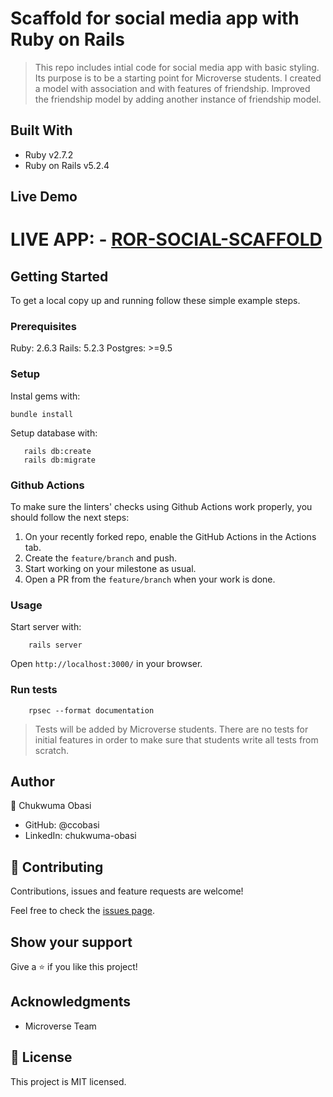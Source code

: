 # Scaffold for social media app with Ruby on Rails

> This repo includes intial code for social media app with basic styling. Its purpose is to be a starting point for Microverse students. I created a model with association and with features of friendship. Improved the
friendship model by adding another instance of friendship model.

## Built With

- Ruby v2.7.2
- Ruby on Rails v5.2.4

## Live Demo

# LIVE APP: - [ROR-SOCIAL-SCAFFOLD](https://ror-scaffold.herokuapp.com/)


## Getting Started

To get a local copy up and running follow these simple example steps.

### Prerequisites

Ruby: 2.6.3
Rails: 5.2.3
Postgres: >=9.5

### Setup

Instal gems with:

```
bundle install
```

Setup database with:

```
   rails db:create
   rails db:migrate
```

### Github Actions

To make sure the linters' checks using Github Actions work properly, you should follow the next steps:

1. On your recently forked repo, enable the GitHub Actions in the Actions tab.
2. Create the `feature/branch` and push.
3. Start working on your milestone as usual.
4. Open a PR from the `feature/branch` when your work is done.


### Usage

Start server with:

```
    rails server
```

Open `http://localhost:3000/` in your browser.

### Run tests

```
    rpsec --format documentation
```

> Tests will be added by Microverse students. There are no tests for initial features in order to make sure that students write all tests from scratch.


## Author

👤 Chukwuma Obasi

- GitHub: @ccobasi
- LinkedIn: chukwuma-obasi


## 🤝 Contributing

Contributions, issues and feature requests are welcome!

Feel free to check the [issues page](issues/).

## Show your support

Give a ⭐️ if you like this project!

## Acknowledgments

- Microverse Team

## 📝 License

This project is MIT licensed.

